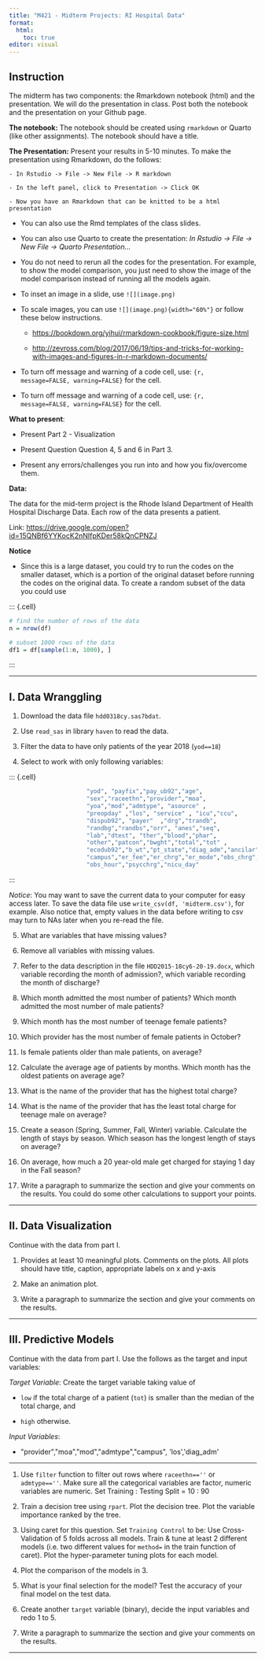 ```yaml
---
title: "M421 - Midterm Projects: RI Hospital Data"
format: 
  html:
    toc: true
editor: visual
---
```



## Instruction

The midterm has two components: the Rmarkdown notebook (html) and the presentation. We will do the presentation in class. Post both the notebook and the presentation on your Github page.

**The notebook:** The notebook should be created using `rmarkdown` or Quarto (like other assignments). The notebook should have a title.

**The Presentation:** Present your results in 5-10 minutes. To make the presentation using Rmarkdown, do the follows:

```         
- In Rstudio -> File -> New File -> R markdown

- In the left panel, click to Presentation -> Click OK

- Now you have an Rmarkdown that can be knitted to be a html presentation 
```

-   You can also use the Rmd templates of the class slides.

-   You can also use Quarto to create the presentation: *In Rstudio -\> File -\> New File -\> Quarto Presentation...*

-   You do not need to rerun all the codes for the presentation. For example, to show the model comparison, you just need to show the image of the model comparison instead of running all the models again.

-   To inset an image in a slide, use `![](image.png)`

-   To scale images, you can use `![](image.png){width="60%"}` or follow these below instructions.

    -   https://bookdown.org/yihui/rmarkdown-cookbook/figure-size.html

    -   http://zevross.com/blog/2017/06/19/tips-and-tricks-for-working-with-images-and-figures-in-r-markdown-documents/

-   To turn off message and warning of a code cell, use: `{r, message=FALSE, warning=FALSE}` for the cell.

-   To turn off message and warning of a code cell, use: `{r, message=FALSE, warning=FALSE}` for the cell.

**What to present**:

-   Present Part 2 - Visualization

-   Present Question Question 4, 5 and 6 in Part 3.

-   Present any errors/challenges you run into and how you fix/overcome them.

**Data:**

The data for the mid-term project is the Rhode Island Department of Health Hospital Discharge Data. Each row of the data presents a patient.

Link: https://drive.google.com/open?id=15QNBf6YYKocK2nNIfpKDer58kQnCPNZJ

**Notice**

-   Since this is a large dataset, you could try to run the codes on the smaller dataset, which is a portion of the original dataset before running the codes on the original data. To create a random subset of the data you could use


::: {.cell}

```{.r .cell-code}
# find the number of rows of the data
n = nrow(df)

# subset 1000 rows of the data
df1 = df[sample(1:n, 1000), ]
```
:::


------------------------------------------------------------------------

## I. Data Wranggling

1.  Download the data file `hdd0318cy.sas7bdat`.

2.  Use `read_sas` in library `haven` to read the data.

3.  Filter the data to have only patients of the year 2018 (`yod==18`)

4.  Select to work with only following variables:


::: {.cell}

```{.r .cell-code}
                      "yod", "payfix","pay_ub92","age",  
                      "sex","raceethn","provider","moa", 
                      "yoa","mod","admtype", "asource" , 
                      "preopday" ,"los", "service" , "icu","ccu",    
                      "dispub92", "payer"  ,"drg","trandb", 
                      "randbg","randbs","orr", "anes","seq",   
                      "lab","dtest", "ther","blood","phar", 
                      "other","patcon","bwght","total","tot" ,  
                      "ecodub92","b_wt","pt_state","diag_adm","ancilar" ,
                      "campus","er_fee","er_chrg","er_mode","obs_chrg",
                      "obs_hour","psycchrg","nicu_day"
```
:::


*Notice*: You may want to save the current data to your computer for easy access later. To save the data file use `write_csv(df, 'midterm.csv')`, for example. Also notice that, empty values in the data before writing to csv may turn to NAs later when you re-read the file. 

5.  What are variables that have missing values?

6.  Remove all variables with missing values.

7.  Refer to the data description in the file `HDD2015-18cy6-20-19.docx`, which variable recording the month of admission?, which variable recording the month of discharge?

8.  Which month admitted the most number of patients? Which month admitted the most number of male patients?

9.  Which month has the most number of teenage female patients?

10. Which provider has the most number of female patients in October?

11. Is female patients older than male patients, on average?

12. Calculate the average age of patients by months. Which month has the oldest patients on average age?

13. What is the name of the provider that has the highest total charge?

14. What is the name of the provider that has the least total charge for teenage male on average?

15. Create a season (Spring, Summer, Fall, Winter) variable. Calculate the length of stays by season. Which season has the longest length of stays on average?

16. On average, how much a 20 year-old male get charged for staying 1 day in the Fall season?

17. Write a paragraph to summarize the section and give your comments on the results. You could do some other calculations to support your points.

------------------------------------------------------------------------

## II. Data Visualization

Continue with the data from part I.

1.  Provides at least 10 meaningful plots. Comments on the plots. All plots should have title, caption, appropriate labels on x and y-axis

2.  Make an animation plot.

3.  Write a paragraph to summarize the section and give your comments on the results.

------------------------------------------------------------------------

## III. Predictive Models

Continue with the data from part I. Use the follows as the target and input variables:

*Target Variable*: Create the target variable taking value of

-   `low` if the total charge of a patient (`tot`) is smaller than the median of the total charge, and

-   `high` otherwise.

*Input Variables*:

-   "provider","moa","mod","admtype","campus", 'los','diag_adm'

------------------------------------------------------------------------

1.  Use `filter` function to filter out rows where `raceethn==''` or `admtype==''`. Make sure all the categorical variables are factor, numeric variables are numeric. Set Training : Testing Split = 10 : 90

2.  Train a decision tree using `rpart`. Plot the decision tree. Plot the variable importance ranked by the tree.

3.  Using caret for this question. Set `Training Control` to be: Use Cross-Validation of 5 folds across all models. Train & tune at least 2 different models (i.e. two different values for `method=` in the train function of caret). Plot the hyper-parameter tuning plots for each model.

4.  Plot the comparison of the models in 3.

5.  What is your final selection for the model? Test the accuracy of your final model on the test data.

6.  Create another `target` variable (binary), decide the input variables and redo 1 to 5.

7.  Write a paragraph to summarize the section and give your comments on the results.

------------------------------------------------------------------------

